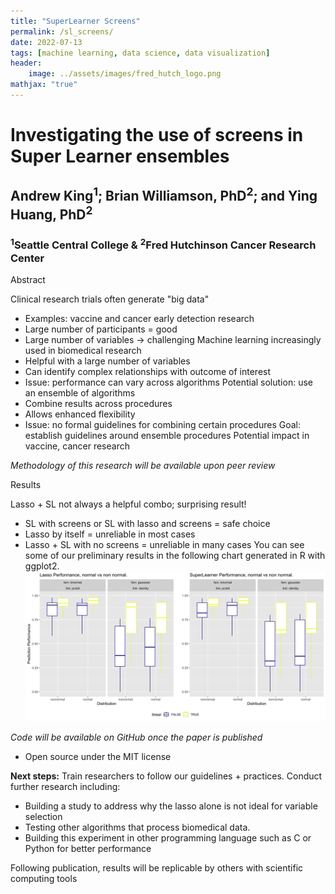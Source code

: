 ```yaml
---
title: "SuperLearner Screens"
permalink: /sl_screens/
date: 2022-07-13
tags: [machine learning, data science, data visualization]
header:
    image: ../assets/images/fred_hutch_logo.png
mathjax: "true"
---
```


# Investigating the use of screens in Super Learner ensembles

## Andrew King<sup>1</sup>; Brian Williamson, PhD<sup>2</sup>; and Ying Huang, PhD<sup>2</sup>

### <sup>1</sup>Seattle Central College & <sup>2</sup>Fred Hutchinson Cancer Research Center

Abstract

Clinical research trials often generate "big data"
* Examples: vaccine and cancer early detection research
* Large number of participants = good
* Large number of variables -> challenging
Machine learning increasingly used in biomedical research
* Helpful with a large number of variables
* Can identify complex relationships with outcome of interest
* Issue: performance can vary across algorithms
Potential solution: use an ensemble of algorithms
* Combine results across procedures
* Allows enhanced flexibility
* Issue: no formal guidelines for combining certain procedures
Goal: establish guidelines around ensemble procedures
Potential impact in vaccine, cancer research


*Methodology of this research will be available upon peer review*


Results

Lasso + SL not always a helpful combo; surprising result!
* SL with screens or SL with lasso and screens = safe choice
* Lasso by itself = unreliable in most cases
* Lasso + SL with no screens = unreliable in many cases
You can see some of our preliminary results in the following chart generated in R with ggplot2.
![sl screens preliminary results](../assets/images/lasso_vs_sl.png)

*Code will be available on GitHub once the paper is published*
* Open source under the MIT license

**Next steps:**
Train researchers to follow our guidelines + practices.
Conduct further research including:
* Building a study to address why the lasso alone is not ideal for variable selection
* Testing other algorithms that process biomedical data.
* Building this experiment in other programming language such as
C or Python for better performance

Following publication, results will be replicable by others with scientific computing tools
